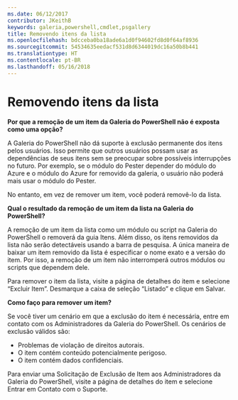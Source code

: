 ```yaml
---
ms.date: 06/12/2017
contributor: JKeithB
keywords: galeria,powershell,cmdlet,psgallery
title: Removendo itens da lista
ms.openlocfilehash: bdcceba0ba18ade6a1d0f94602fd8d0f64af8936
ms.sourcegitcommit: 54534635eedacf531d8d6344019dc16a50b8b441
ms.translationtype: HT
ms.contentlocale: pt-BR
ms.lasthandoff: 05/16/2018
---
```

# <a name="unlisting-items"></a>Removendo itens da lista

**Por que a remoção de um item da Galeria do PowerShell não é exposta como uma opção?**

A Galeria do PowerShell não dá suporte à exclusão permanente dos itens pelos usuários.
Isso permite que outros usuários possam usar as dependências de seus itens sem se preocupar sobre possíveis interrupções no futuro.
Por exemplo, se o módulo do Pester depender do módulo do Azure e o módulo do Azure for removido da galeria, o usuário não poderá mais usar o módulo do Pester.

No entanto, em vez de remover um item, você poderá removê-lo da lista.

**Qual o resultado da remoção de um item da lista na Galeria do PowerShell?**

A remoção de um item da lista como um módulo ou script na Galeria do PowerShell o removerá da guia Itens. Além disso, os itens removidos da lista não serão detectáveis usando a barra de pesquisa.
A única maneira de baixar um item removido da lista é especificar o nome exato e a versão do item.
Por isso, a remoção de um item não interromperá outros módulos ou scripts que dependem dele.

Para remover o item da lista, visite a página de detalhes do item e selecione “Excluir Item”. Desmarque a caixa de seleção “Listado” e clique em Salvar.

**Como faço para remover um item?**

Se você tiver um cenário em que a exclusão do item é necessária, entre em contato com os Administradores da Galeria do PowerShell.
Os cenários de exclusão válidos são:
- Problemas de violação de direitos autorais.
- O item contém conteúdo potencialmente perigoso.
- O item contém dados confidenciais.

Para enviar uma Solicitação de Exclusão de Item aos Administradores da Galeria do PowerShell, visite a página de detalhes do item e selecione Entrar em Contato com o Suporte.